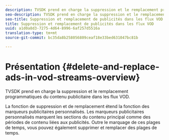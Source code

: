 ```yaml
---
description: TVSDK prend en charge la suppression et le remplacement programmatiques du contenu publicitaire dans les flux VOD.
seo-description: TVSDK prend en charge la suppression et le remplacement programmatiques du contenu publicitaire dans les flux VOD.
seo-title: Suppression et remplacement de publicités dans les flux VOD
title: Suppression et remplacement de publicités dans les flux VOD
uuid: a1d0a8d3-7275-4d64-8996-6af257d5516a
translation-type: tm+mt
source-git-commit: bc35da8b258056809ceaf18e33bed631047bc81b

---
```



# Présentation {#delete-and-replace-ads-in-vod-streams-overview}

TVSDK prend en charge la suppression et le remplacement programmatiques du contenu publicitaire dans les flux VOD.

La fonction de suppression et de remplacement étend la fonction des marqueurs publicitaires personnalisés. Les marqueurs publicitaires personnalisés marquent les sections du contenu principal comme des périodes de contenu liées aux publicités. Outre le marquage de ces plages de temps, vous pouvez également supprimer et remplacer des plages de temps.